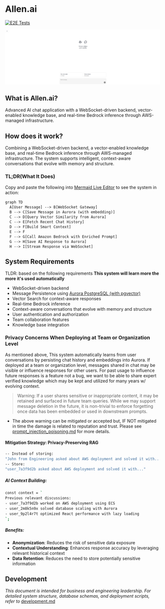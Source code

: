 # Allen.ai

[![E2E Tests](https://github.com/matoblac/my-ecs-app/actions/workflows/playwright.yml/badge.svg)](https://github.com/matoblac/my-ecs-app/actions/workflows/playwright.yml)

![chat](https://github.com/matoblac/my-ecs-app/blob/main/frontend/public/chat-home-page.png) 

## What is Allen.ai?

Advanced AI chat application with a WebSocket-driven backend, vector-enabled knowledge base, and real-time Bedrock inference through AWS-managed infrastructure.

## How does it work?

Combining a WebSocket-driven backend, a vector-enabled knowledge base, and real-time Bedrock inference through AWS-managed infrastructure. The system supports intelligent, context-aware conversations that evolve with memory and structure.

### TL;DR(What It Does)

Copy and paste the following into [Mermaid Live Editor](https://mermaid.live/) to see the system in action:

```code
graph TD
  A[User Message] --> B[WebSocket Gateway]
  B --> C[Save Message in Aurora (with embedding)]
  C --> D[Query Vector Similarity from Aurora]
  C --> E[Fetch Recent Chat History]
  D --> F[Build Smart Context]
  E --> F
  F --> G[Call Amazon Bedrock with Enriched Prompt]
  G --> H[Save AI Response to Aurora]
  H --> I[Stream Response via WebSocket]
```
## System Requirements

TLDR: based on the following requirements **This system will learn more the more it's used automatically**

- WebSocket-driven backend
- Message Persistence using [Aurora PostgreSQL (with pgvector)](https://aws.amazon.com/blogs/machine-learning/dive-deep-into-vector-data-stores-using-amazon-bedrock-knowledge-bases/)
- Vector Search for context-aware responses
- Real-time Bedrock inference
- Context-aware conversations that evolve with memory and structure
- User authentication and authorization
- Team collaboration features
- Knowledge base integration

### Privacy Concerns When Deploying at Team or Organization Level

As mentioned above, This system automatically learns from user conversations by persisting chat history and embeddings into Aurora. If deployed at a team or organization level, messages shared in chat may be visible or influence responses for other users. For past usage to influence future responses is a feature not a bug, we want to be able to share expert verified knowledge which may be kept and utilized for many years w/ evolving context.

> Warning: If a user shares sensitive or inappropriate content, it may be retained and surfaced in future team queries. While we may support message deletion in the future, it is non-trivial to enforce forgetting once data has been embedded or used in downstream prompts.

* The above warning can be mitigated or accepted but, IF NOT mitigated in time the damage is related to reputation and trust. Please see [prompt_injection_poisoning.md](./docs/prompt_injection_poisoning.md) for more details. 

#### Mitigation Strategy: Privacy-Preserving RAG

```bash
-- Instead of storing:
"John from Engineering asked about AWS deployment and solved it with..."
-- Store:
"user_7a3f9d2b asked about AWS deployment and solved it with..."
```

##### AI Context Building:

```bash
const context = `
Previous relevant discussions:
- user_7a3f9d2b worked on AWS deployment using ECS
- user_2m8k5n9x solved database scaling with Aurora
- user_9p2l4r7t optimized React performance with lazy loading
`;
```
##### Benefits:

- **Anonymization**: Reduces the risk of sensitive data exposure
- **Contextual Understanding**: Enhances response accuracy by leveraging relevant historical context
- **Data Retention**: Reduces the need to store potentially sensitive information

## Development

*This document is intended for business and engineering leadership. For detailed system structure, database schemas, and deployment scripts, refer to* [development.md](./docs/development.md)
